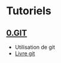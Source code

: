 # Tutoriels

## [0.GIT](0.GIT)  
  * Utilisation de git
  * [Livre git](https://git-scm.com/book/en/v2)
